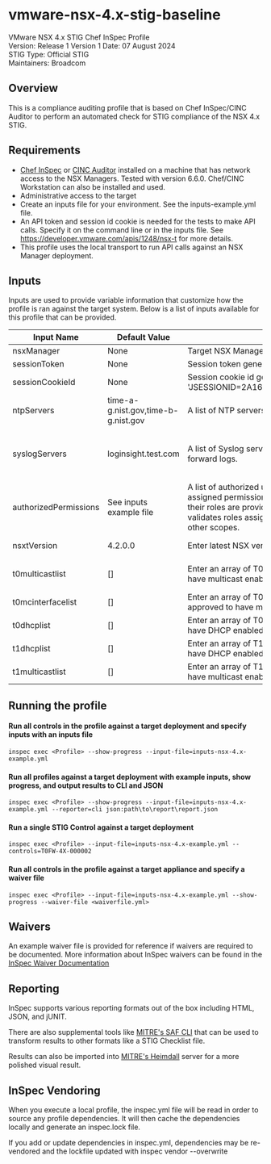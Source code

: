 # vmware-nsx-4.x-stig-baseline
VMware NSX 4.x STIG Chef InSpec Profile  
Version: Release 1 Version 1 Date: 07 August 2024  
STIG Type: Official STIG   
Maintainers: Broadcom  

## Overview
This is a compliance auditing profile that is based on Chef InSpec/CINC Auditor to perform an automated check for STIG compliance of the NSX 4.x STIG.  

## Requirements
- [Chef InSpec](https://downloads.chef.io/tools/inspec) or [CINC Auditor](https://cinc.sh/start/auditor/) installed on a machine that has network access to the NSX Managers. Tested with version 6.6.0. Chef/CINC Workstation can also be installed and used.
- Administrative access to the target
- Create an inputs file for your environment. See the inputs-example.yml file. 
- An API token and session id cookie is needed for the tests to make API calls. Specify it on the command line or in the inputs file.  See https://developer.vmware.com/apis/1248/nsx-t for more details.  
- This profile uses the local transport to run API calls against an NSX Manager deployment.

## Inputs
Inputs are used to provide variable information that customize how the profile is ran against the target system. Below is a list of inputs available for this profile that can be provided.  

|     Input Name       |       Default Value       | Description |     Type    |   STIG IDs  |
|----------------------|---------------------------|-------------|-------------|-------------|
|nsxManager            |None                       |Target NSX Manager IP or FQDN.|String|All|
|sessionToken          |None                       |Session token generated for access to NSX.|Boolean|All|
|sessionCookieId       |None                       |Session cookie id generated for access to NSX. Example 'JSESSIONID=2A165FCF851CA50FCD038DFC8E770038'|String|All|
|ntpServers            |time-a-g.nist.gov,time-b-g.nist.gov|A list of NTP servers with which the system should sync.|Array|NMGR-4X-000067|
|syslogServers         |loginsight.test.com        |A list of Syslog servers with which the system should forward logs.|Array|NMGR-4X-000087,NT0F-4X-000020,NT1F-4X-000020|
|authorizedPermissions |See inputs example file    |A list of authorized users and their roles to validate assigned permissions in NSX. The default local users and their roles are provided as an example. This currently only validates roles assigned to all of NSX and not to Projects or other scopes.|Hash|NMGR-4X-000010|
|nsxtVersion           |4.2.0.0                    |Enter latest NSX version. Example '4.1.2.1'.|String|NMGR-4X-000096|
|t0multicastlist       |[]                         |Enter an array of T0 Gateway names that are approved to have multicast enabled.|Array|NT0R-4X-000013,NT0R-4X-000107|
|t0mcinterfacelist     |[]                         |Enter an array of T0 Gateway interface names that are approved to have multicast enabled.|Array|NT0R-4X-000013|
|t0dhcplist            |[]                         |Enter an array of T0 Gateway names that are approved to have DHCP enabled.|Array|NT0R-4X-000027|
|t1dhcplist            |[]                         |Enter an array of T1 Gateway names that are approved to have DHCP enabled.|Array|NT1R-4X-000027|
|t1multicastlist       |[]                         |Enter an array of T1 Gateway names that are approved to have multicast enabled.|Array|NT1R-4X-000107|

## Running the profile

#### Run all controls in the profile against a target deployment and specify inputs with an inputs file
```
inspec exec <Profile> --show-progress --input-file=inputs-nsx-4.x-example.yml
```

#### Run all profiles against a target deployment with example inputs, show progress, and output results to CLI and JSON
```
inspec exec <Profile> --show-progress --input-file=inputs-nsx-4.x-example.yml --reporter=cli json:path\to\report\report.json
```

#### Run a single STIG Control against a target deployment
```
inspec exec <Profile> --input-file=inputs-nsx-4.x-example.yml --controls=T0FW-4X-000002
```

#### Run all controls in the profile against a target appliance and specify a waiver file 
```
inspec exec <Profile> --input-file=inputs-nsx-4.x-example.yml --show-progress --waiver-file <waiverfile.yml>
```

## Waivers
An example waiver file is provided for reference if waivers are required to be documented. More information about InSpec waivers can be found in the [InSpec Waiver Documentation](https://docs.chef.io/inspec/waivers/)  

## Reporting
InSpec supports various reporting formats out of the box including HTML, JSON, and jUNIT.  

There are also supplemental tools like [MITRE's SAF CLI](https://github.com/mitre/saf) that can be used to transform results to other formats like a STIG Checklist file.  

Results can also be imported into [MITRE's Heimdall](https://github.com/mitre/heimdall2) server for a more polished visual result.

## InSpec Vendoring
When you execute a local profile, the inspec.yml file will be read in order to source any profile dependencies. It will then cache the dependencies locally and generate an inspec.lock file.

If you add or update dependencies in inspec.yml, dependencies may be re-vendored and the lockfile updated with inspec vendor --overwrite
